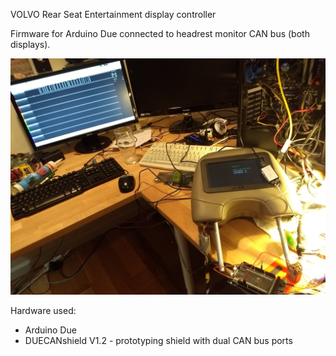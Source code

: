 VOLVO Rear Seat Entertainment display controller

Firmware for Arduino Due connected to headrest monitor CAN bus (both displays).

![pic](/doc/test_setup.jpg)

Hardware used:

- Arduino Due
- DUECANshield V1.2 - prototyping shield with dual CAN bus ports
